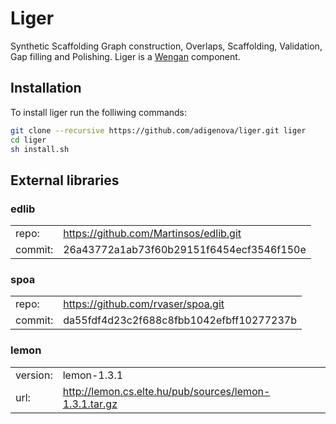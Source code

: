# Liger
Synthetic Scaffolding Graph construction, Overlaps, Scaffolding, Validation, Gap filling and Polishing.
Liger is a [Wengan](https://github.com/adigenova/wengan) component.

## Installation
To install liger run the folliwing commands:
```bash
git clone --recursive https://github.com/adigenova/liger.git liger
cd liger
sh install.sh
```

## External libraries

### edlib
|||
|:--|:---|
|repo:| https://github.com/Martinsos/edlib.git|
|commit:| 26a43772a1ab73f60b29151f6454ecf3546f150e|

### spoa
|||
|:--|:---|
|repo:| https://github.com/rvaser/spoa.git|
|commit:| da55fdf4d23c2f688c8fbb1042efbff10277237b|

### lemon
|||
|:--|:---|
|version:|lemon-1.3.1|
|url: |http://lemon.cs.elte.hu/pub/sources/lemon-1.3.1.tar.gz|

